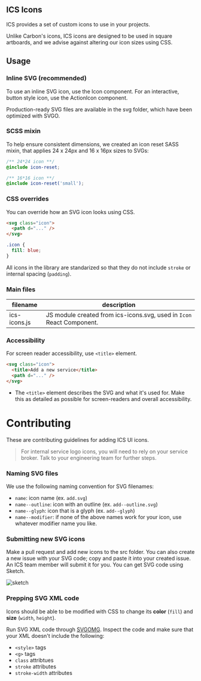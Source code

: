 ## ICS Icons

ICS provides a set of custom icons to use in your projects.
 
Unlike Carbon's icons, ICS icons are designed to be used in square artboards, and we advise against altering our icon sizes using CSS.

## Usage

### Inline SVG (recommended)

To use an inline SVG icon, use the Icon component. For an interactive, button style icon, use the ActionIcon component.

Production-ready SVG files are available in the svg folder, which have been optimized with SVGO. 

### SCSS mixin

To help ensure consistent dimensions, we created an icon reset SASS mixin, that applies 24 x 24px and 16 x 16px sizes to SVGs:

```scss
/** 24*24 icon **/
@include icon-reset;

/** 16*16 icon **/
@include icon-reset('small');
```

### CSS overrides

You can override how an SVG icon looks using CSS.

```html
<svg class="icon">
  <path d="..." />
</svg>
```

```css
.icon {
  fill: blue;
}
```

All icons in the library are standarized so that they do not include `stroke` or internal spacing (`padding`).

### Main files

| filename | description |
|-----|--------|
|ics-icons.js| JS module created from ics-icons.svg, used in `Icon` React Component.

### Accessibility

For screen reader accessibility, use `<title>` element.

```html
<svg class="icon">
  <title>Add a new service</title>
  <path d="..." />
</svg>
```

* The `<title>` element describes the SVG and what it's used for. Make this as detailed as possible for screen-readers and overall accessibility.

# Contributing

These are contributing guidelines for adding ICS UI icons.

> For internal service logo icons, you will need to rely on your service broker. Talk to your engineering team for further steps.

### Naming SVG files

We use the following naming convention for SVG filenames:

* `name`: icon name (ex. `add.svg`)
* `name--outline`: icon with an outline (ex. `add--outline.svg`)
* `name--glyph`: icon that is a glyph (ex. `add--glyph`)
* `name--modifier`: if none of the above names work for your icon, use whatever modifier name you like.

### Submitting new SVG icons

Make a pull request and add new icons to the src folder.
You can also create a new issue with your SVG code; copy and paste it into your created issue. An ICS team member will submit it for you. You can get SVG code using Sketch.

![sketch](https://user-images.githubusercontent.com/4185382/30172200-bc48bb9a-93b9-11e7-96d6-e968e88cfd79.png)

### Prepping SVG XML code

Icons should be able to be modified with CSS to change its __color__ (`fill`) and __size__ (`width`, `height`).  

Run SVG XML code through [SVGOMG](https://jakearchibald.github.io/svgomg/).
Inspect the code and make sure that your XML doesn't include the following:

- `<style>` tags
- `<g>` tags
- `class` attribtues
- `stroke` attributes
- `stroke-width` attributes